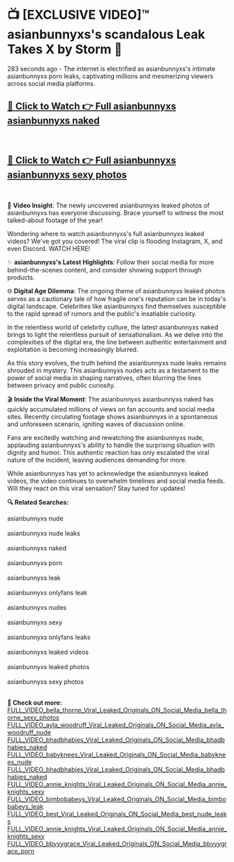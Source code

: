 # 📺 [EXCLUSIVE VIDEO]™ asianbunnyxs's scandalous Leak Takes X by Storm 🚀

283 seconds ago - The internet is electrified as asianbunnyxs's intimate asianbunnyxs porn leaks, captivating millions and mesmerizing viewers across social media platforms.

<h2><a href="https://github-6l9.pages.dev/link1">🔗 Click to Watch 👉 Full asianbunnyxs asianbunnyxs naked</a></h2><br>
<h2><a href="https://github-6l9.pages.dev/link2">🔗 Click to Watch 👉 Full asianbunnyxs asianbunnyxs sexy photos</a></h2><br>

🎥 **Video Insight**: The newly uncovered asianbunnyxs leaked photos of asianbunnyxs has everyone discussing. Brace yourself to witness the most talked-about footage of the year!

Wondering where to watch asianbunnyxs's full asianbunnyxs leaked videos? We've got you covered! The viral clip is flooding Instagram, X, and even Discord. WATCH HERE!

✨ **asianbunnyxs's Latest Highlights**: Follow their social media for more behind-the-scenes content, and consider showing support through products.

🌐 **Digital Age Dilemma**: The ongoing theme of asianbunnyxs leaked photos serves as a cautionary tale of how fragile one's reputation can be in today's digital landscape. Celebrities like asianbunnyxs find themselves susceptible to the rapid spread of rumors and the public's insatiable curiosity.

In the relentless world of celebrity culture, the latest asianbunnyxs naked brings to light the relentless pursuit of sensationalism. As we delve into the complexities of the digital era, the line between authentic entertainment and exploitation is becoming increasingly blurred.

As this story evolves, the truth behind the asianbunnyxs nude leaks remains shrouded in mystery. This asianbunnyxs nudes acts as a testament to the power of social media in shaping narratives, often blurring the lines between privacy and public curiosity.

🎬 **Inside the Viral Moment**: The asianbunnyxs asianbunnyxs naked has quickly accumulated millions of views on fan accounts and social media sites. Recently circulating footage shows asianbunnyxs in a spontaneous and unforeseen scenario, igniting waves of discussion online.

Fans are excitedly watching and rewatching the asianbunnyxs nude, applauding asianbunnyxs's ability to handle the surprising situation with dignity and humor. This authentic reaction has only escalated the viral nature of the incident, leaving audiences demanding for more.

While asianbunnyxs has yet to acknowledge the asianbunnyxs leaked videos, the video continues to overwhelm timelines and social media feeds. Will they react on this viral sensation? Stay tuned for updates!

<strong>🔍 Related Searches:</strong>

asianbunnyxs nude
<br><br>
asianbunnyxs nude leaks
<br><br>
asianbunnyxs naked
<br><br>
asianbunnyxs porn
<br><br>
asianbunnyxs leak
<br><br>
asianbunnyxs onlyfans leak
<br><br>
asianbunnyxs nudes
<br><br>
asianbunnyxs sexy
<br><br>
asianbunnyxs onlyfans leaks
<br><br>
asianbunnyxs leaked videos
<br><br>
asianbunnyxs leaked photos
<br><br>
asianbunnyxs sexy photos
<br><br>



<strong>🔗 Check out more:</strong><br>
<a href="./FULL_VIDEO_bella_thorne_Viral_Leaked_Originals_ON_Social_Media_bella_thorne_sexy_photos.md">FULL_VIDEO_bella_thorne_Viral_Leaked_Originals_ON_Social_Media_bella_thorne_sexy_photos</a><br>
<a href="./FULL_VIDEO_ayla_woodruff_Viral_Leaked_Originals_ON_Social_Media_ayla_woodruff_nude.md">FULL_VIDEO_ayla_woodruff_Viral_Leaked_Originals_ON_Social_Media_ayla_woodruff_nude</a><br>
<a href="./FULL_VIDEO_bhadbhabies_Viral_Leaked_Originals_ON_Social_Media_bhadbhabies_naked.md">FULL_VIDEO_bhadbhabies_Viral_Leaked_Originals_ON_Social_Media_bhadbhabies_naked</a><br>
<a href="./FULL_VIDEO_babyknees_Viral_Leaked_Originals_ON_Social_Media_babyknees_nude.md">FULL_VIDEO_babyknees_Viral_Leaked_Originals_ON_Social_Media_babyknees_nude</a><br>
<a href="./FULL_VIDEO_bhadbhabies_Viral_Leaked_Originals_ON_Social_Media_bhadbhabies_naked.md">FULL_VIDEO_bhadbhabies_Viral_Leaked_Originals_ON_Social_Media_bhadbhabies_naked</a><br>
<a href="./FULL_VIDEO_annie_knights_Viral_Leaked_Originals_ON_Social_Media_annie_knights_sexy.md">FULL_VIDEO_annie_knights_Viral_Leaked_Originals_ON_Social_Media_annie_knights_sexy</a><br>
<a href="./FULL_VIDEO_bimbobabeys_Viral_Leaked_Originals_ON_Social_Media_bimbobabeys_leak.md">FULL_VIDEO_bimbobabeys_Viral_Leaked_Originals_ON_Social_Media_bimbobabeys_leak</a><br>
<a href="./FULL_VIDEO_best_Viral_Leaked_Originals_ON_Social_Media_best_nude_leaks.md">FULL_VIDEO_best_Viral_Leaked_Originals_ON_Social_Media_best_nude_leaks</a><br>
<a href="./FULL_VIDEO_annie_knights_Viral_Leaked_Originals_ON_Social_Media_annie_knights_sexy.md">FULL_VIDEO_annie_knights_Viral_Leaked_Originals_ON_Social_Media_annie_knights_sexy</a><br>
<a href="./FULL_VIDEO_bbyyygrace_Viral_Leaked_Originals_ON_Social_Media_bbyyygrace_porn.md">FULL_VIDEO_bbyyygrace_Viral_Leaked_Originals_ON_Social_Media_bbyyygrace_porn</a><br>
